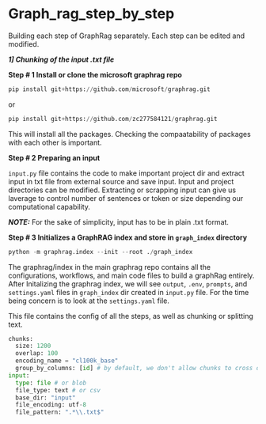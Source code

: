 # Graph_rag_step_by_step
Building each step of GraphRag separately. Each step can be edited and modified.



_**1] Chunking of the input .txt file**_




**Step # 1 Install or clone the microsoft graphrag repo**

```python
pip install git+https://github.com/microsoft/graphrag.git
```
or  
``` python
pip install git+https://github.com/zc277584121/graphrag.git
```
This will install all the packages. Checking the compaatability of packages with each other is important. 


**Step # 2 Preparing an input**

`input.py` file contains the code to make important project dir and extract input in txt file from external source and save input. Input and project directories can be modified. Extracting or scrapping input can give us laverage to control number of sentences or token or size depending our computational capability. 

_**NOTE:**_ For the sake of simplicity, input has to be in plain .txt format. 


**Step # 3 Initializes a GraphRAG index  and store in `graph_index` directory**
 

```python
python -m graphrag.index --init --root ./graph_index
```

The graphrag/index in the main graphrag repo contains all the configurations, workflows, and main code files to build a graphRag entirely. After Initalizing the graphrag index, we will see `output`, `.env`, `prompts`, and `settings.yaml` files in `graph_index` dir created in `input.py` file. For the time being concern is to look at the `settings.yaml` file. 

This file contains the config of all the steps, as well as chunking or splitting text. 
``` python
chunks:
  size: 1200
  overlap: 100
  encoding_name = "cl100k_base"
  group_by_columns: [id] # by default, we don't allow chunks to cross documents.
input:
  type: file # or blob
  file_type: text # or csv
  base_dir: "input"
  file_encoding: utf-8
  file_pattern: ".*\\.txt$"
```








